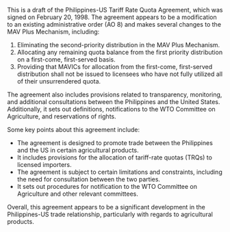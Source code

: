 This is a draft of the Philippines-US Tariff Rate Quota Agreement, which was signed on February 20, 1998. The agreement appears to be a modification to an existing administrative order (AO 8) and makes several changes to the MAV Plus Mechanism, including:

1. Eliminating the second-priority distribution in the MAV Plus Mechanism.
2. Allocating any remaining quota balance from the first priority distribution on a first-come, first-served basis.
3. Providing that MAVICs for allocation from the first-come, first-served distribution shall not be issued to licensees who have not fully utilized all of their unsurrendered quota.

The agreement also includes provisions related to transparency, monitoring, and additional consultations between the Philippines and the United States. Additionally, it sets out definitions, notifications to the WTO Committee on Agriculture, and reservations of rights.

Some key points about this agreement include:

* The agreement is designed to promote trade between the Philippines and the US in certain agricultural products.
* It includes provisions for the allocation of tariff-rate quotas (TRQs) to licensed importers.
* The agreement is subject to certain limitations and constraints, including the need for consultation between the two parties.
* It sets out procedures for notification to the WTO Committee on Agriculture and other relevant committees.

Overall, this agreement appears to be a significant development in the Philippines-US trade relationship, particularly with regards to agricultural products.